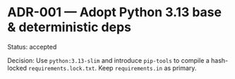 # ADR-001 — Adopt Python 3.13 base & deterministic deps
Status: accepted

Decision: Use `python:3.13-slim` and introduce `pip-tools` to compile a hash-locked `requirements.lock.txt`. Keep `requirements.in` as primary.

